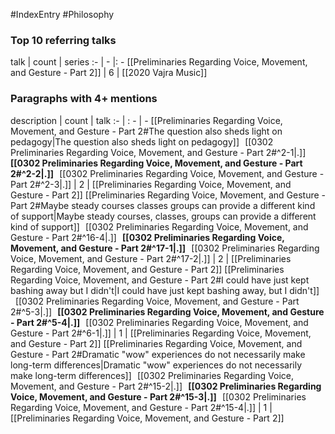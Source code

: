 #IndexEntry #Philosophy

### Top 10 referring talks
talk | count | series
:- | - |: -
[[Preliminaries Regarding Voice, Movement, and Gesture - Part 2]] | 6 | [[2020 Vajra Music]]

### Paragraphs with 4+ mentions
description | count | talk
:- | : - | -
[[Preliminaries Regarding Voice, Movement, and Gesture - Part 2#The question also sheds light on pedagogy\|The question also sheds light on pedagogy]] &nbsp;&nbsp;[[0302 Preliminaries Regarding Voice, Movement, and Gesture - Part 2#^2-1\|.]] &nbsp; **[[0302 Preliminaries Regarding Voice, Movement, and Gesture - Part 2#^2-2\|.]]** &nbsp; [[0302 Preliminaries Regarding Voice, Movement, and Gesture - Part 2#^2-3\|.]] | 2 | [[Preliminaries Regarding Voice, Movement, and Gesture - Part 2]]
[[Preliminaries Regarding Voice, Movement, and Gesture - Part 2#Maybe steady courses classes groups can provide a different kind of support\|Maybe steady courses, classes, groups can provide a different kind of support]] &nbsp;&nbsp;[[0302 Preliminaries Regarding Voice, Movement, and Gesture - Part 2#^16-4\|.]] &nbsp; **[[0302 Preliminaries Regarding Voice, Movement, and Gesture - Part 2#^17-1\|.]]** &nbsp; [[0302 Preliminaries Regarding Voice, Movement, and Gesture - Part 2#^17-2\|.]] | 2 | [[Preliminaries Regarding Voice, Movement, and Gesture - Part 2]]
[[Preliminaries Regarding Voice, Movement, and Gesture - Part 2#I could have just kept bashing away but I didn't\|I could have just kept bashing away, but I didn't]] &nbsp;&nbsp;[[0302 Preliminaries Regarding Voice, Movement, and Gesture - Part 2#^5-3\|.]] &nbsp; **[[0302 Preliminaries Regarding Voice, Movement, and Gesture - Part 2#^5-4\|.]]** &nbsp; [[0302 Preliminaries Regarding Voice, Movement, and Gesture - Part 2#^6-1\|.]] | 1 | [[Preliminaries Regarding Voice, Movement, and Gesture - Part 2]]
[[Preliminaries Regarding Voice, Movement, and Gesture - Part 2#Dramatic "wow" experiences do not necessarily make long-term differences\|Dramatic "wow" experiences do not necessarily make long-term differences]] &nbsp;&nbsp;[[0302 Preliminaries Regarding Voice, Movement, and Gesture - Part 2#^15-2\|.]] &nbsp; **[[0302 Preliminaries Regarding Voice, Movement, and Gesture - Part 2#^15-3\|.]]** &nbsp; [[0302 Preliminaries Regarding Voice, Movement, and Gesture - Part 2#^15-4\|.]] | 1 | [[Preliminaries Regarding Voice, Movement, and Gesture - Part 2]]

